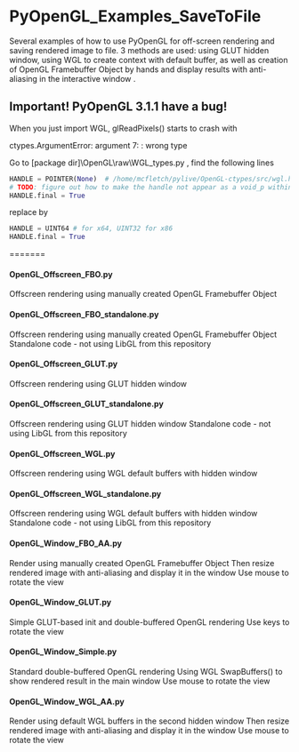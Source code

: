 # PyOpenGL_Examples_SaveToFile
Several examples of how to use PyOpenGL for off-screen rendering and saving rendered image to file. 3 methods are used: using GLUT hidden window, using WGL to create context with default buffer, as well as creation of OpenGL Framebuffer Object by hands and display results with anti-aliasing in the interactive window .

## Important! PyOpenGL 3.1.1 have a bug!

When you just import WGL, glReadPixels() starts to crash with

ctypes.ArgumentError: argument 7: : wrong type

Go to [package dir]\OpenGL\raw\WGL_types.py , find the following lines

```python
HANDLE = POINTER(None)  # /home/mcfletch/pylive/OpenGL-ctypes/src/wgl.h:60
# TODO: figure out how to make the handle not appear as a void_p within the code...
HANDLE.final = True
```

replace by

```python
HANDLE = UINT64 # for x64, UINT32 for x86
HANDLE.final = True
```

=======
#### OpenGL_Offscreen_FBO.py
Offscreen rendering using manually created OpenGL Framebuffer Object

#### OpenGL_Offscreen_FBO_standalone.py
Offscreen rendering using manually created OpenGL Framebuffer Object
Standalone code - not using LibGL from this repository

#### OpenGL_Offscreen_GLUT.py
Offscreen rendering using GLUT hidden window

#### OpenGL_Offscreen_GLUT_standalone.py
Offscreen rendering using GLUT hidden window
Standalone code - not using LibGL from this repository

#### OpenGL_Offscreen_WGL.py
Offscreen rendering using WGL default buffers with hidden window

#### OpenGL_Offscreen_WGL_standalone.py
Offscreen rendering using WGL default buffers with hidden window
Standalone code - not using LibGL from this repository

#### OpenGL_Window_FBO_AA.py
Render using manually created OpenGL Framebuffer Object
Then resize rendered image with anti-aliasing and display it in the window
Use mouse to rotate the view

#### OpenGL_Window_GLUT.py
Simple GLUT-based init and double-buffered OpenGL rendering
Use keys to rotate the view

#### OpenGL_Window_Simple.py
Standard double-buffered OpenGL rendering
Using WGL SwapBuffers() to show rendered result in the main window
Use mouse to rotate the view

#### OpenGL_Window_WGL_AA.py
Render using default WGL buffers in the second hidden window
Then resize rendered image with anti-aliasing and display it in the window
Use mouse to rotate the view
